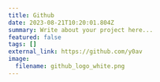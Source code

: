 ```yaml
---
title: Github
date: 2023-08-21T10:20:01.804Z
summary: Write about your project here...
featured: false
tags: []
external_link: https://github.com/y0av
image:
  filename: github_logo_white.png
---
```

